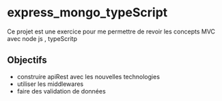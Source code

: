 # express_mongo_typeScript
Ce projet est une exercice pour me permettre de revoir les concepts MVC avec node js , typeScritp

## Objectifs
- construire apiRest avec les nouvelles technologies
- utiliser les middlewares
- faire des validation de données
